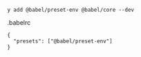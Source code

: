 
```
y add @babel/preset-env @babel/core --dev
```

.babelrc

```
{
  "presets": ["@babel/preset-env"]
}
```